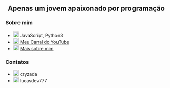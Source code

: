 <h2 align="center">Apenas um jovem apaixonado por programação</h2>

### Sobre mim
- <img draggable="false" width="18" src="https://media.tenor.com/0-M-_QQY4eQAAAAj/pixel-heart.gif" alt="<3"> JavaScript, Python3
- <a href="https://www.youtube.com/channel/UCmLigJ8NtSrrVwgitwks04Q"><img draggable="false" width="18" src="https://upload.wikimedia.org/wikipedia/commons/e/ef/Youtube_logo.png" alt="YouTube"> Meu Canal do YouTube</a>
- <img draggable="false" width="18" src="https://static.vecteezy.com/system/resources/previews/013/528/882/original/pixel-art-planet-earth-png.png" alt="Web"> <a href="https://lucasmarques.xyz" target="_black">Mais sobre mim</a>

### Contatos
- <img draggable="false" width="18" src="https://logodownload.org/wp-content/uploads/2017/11/discord-logo-1-1.png" alt="Discord"> cryzada
- <img draggable="false" width="18" src="https://upload.wikimedia.org/wikipedia/commons/thumb/5/58/Instagram-Icon.png/1024px-Instagram-Icon.png" alt="instagram"> lucasdev777

